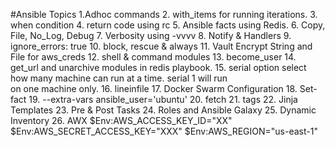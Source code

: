 #Ansible Topics
1.Adhoc commands
2. with_items for running iterations.
3. when condition
4. return code using rc
5. Ansible facts using Redis.
6. Copy, File, No_Log, Debug
7. Verbosity using -vvvv
8. Notify & Handlers
9. ignore_errors: true
10. block, rescue & always
11. Vault Encrypt String and File for aws_creds
12. shell & command modules
13. become_user
14. get_url and unarchive modules in redis playbook.
15. serial option select how many machine can run at a time. serial 1 will run  
    on   one machine only.
16. lineinfile
17. Docker Swarm Configuration
18. Set-fact
19. --extra-vars ansible_user='ubuntu' 
20. fetch
21. tags
22. Jinja Templates
23. Pre & Post Tasks
24. Roles and Ansible Galaxy
25. Dynamic Inventory
26. AWX
$Env:AWS_ACCESS_KEY_ID="XX"
$Env:AWS_SECRET_ACCESS_KEY="XXX"
$Env:AWS_REGION="us-east-1"


